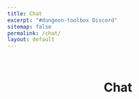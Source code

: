 ```yaml
---
title: Chat
excerpt: "#dungeon-toolbox Discord"
sitemap: false
permalink: /chat/
layout: default
---
```

&nbsp;
<center><h1>Chat</h1></center>

<center>
	<widgetbot
	  server="347143280166830092"
	  channel="347143280695181323"
	  width="90%"
	  height="600"
	></widgetbot>
	<script src="https://cdn.jsdelivr.net/npm/@widgetbot/html-embed"></script>
	<!--
	<iframe src="https://e.widgetbot.io/channels/347143280166830092/1230383766363705364" allow="clipboard-write; fullscreen" height="700" width="90%" allowtransparency="true" frameborder="0" sandbox="allow-popups allow-popups-to-escape-sandbox allow-same-origin allow-scripts"></iframe>
	-->
</center>